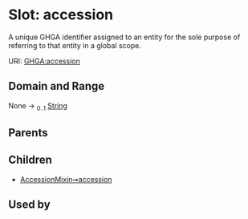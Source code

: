 
# Slot: accession


A unique GHGA identifier assigned to an entity for the sole purpose of referring to that entity in a global scope.

URI: [GHGA:accession](https://w3id.org/GHGA/accession)


## Domain and Range

None &#8594;  <sub>0..1</sub> [String](types/String.md)

## Parents


## Children

 *  [AccessionMixin➞accession](AccessionMixin_accession.md)

## Used by

